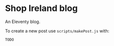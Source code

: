 # Shop Ireland blog

An Eleventy blog.

To create a new post use `scripts/makePost.js` with:

```
TODO
```
